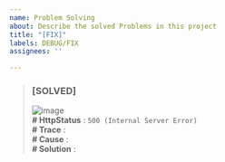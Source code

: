 ```yaml
---
name: Problem Solving
about: Describe the solved Problems in this project
title: "[FIX]"
labels: DEBUG/FIX
assignees: ''

---
```


> ### [SOLVED]      
> ![image]()    
> **\# HttpStatus** : `500 (Internal Server Error)`    
> **\# Trace** :    
> **\# Cause** :       
> **\# Solution** :

